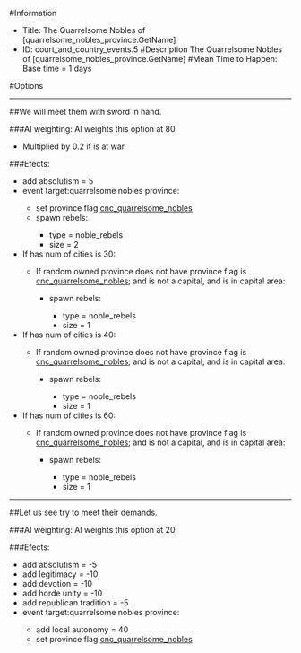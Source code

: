 #Information
 - Title: The Quarrelsome Nobles of [quarrelsome_nobles_province.GetName]
 - ID: court_and_country_events.5
#Description
The Quarrelsome Nobles of [quarrelsome_nobles_province.GetName]
#Mean Time to Happen:
Base time = 1 days

#Options

___
##We will meet them with sword in hand.

###AI weighting:
AI weights this option at 80
 - Multiplied by 0.2 if is at war


###Efects:<ul><li>add absolutism = 5</li><li>event target:quarrelsome nobles province:</li><ul><li>set province flag [cnc_quarrelsome_nobles](../flags/cnc_quarrelsome_nobles.md)</li><li>spawn rebels:</li><ul><li>type = noble_rebels</li><li>size = 2</li></ul></ul><li>If has num of cities is 30:</li><ul><li>If random owned province does not have province flag is [cnc_quarrelsome_nobles](../flags/cnc_quarrelsome_nobles.md); and  is not a capital, and  is in capital area:</li><ul><li>spawn rebels:</li><ul><li>type = noble_rebels</li><li>size = 1</li></ul></ul></ul><li>If has num of cities is 40:</li><ul><li>If random owned province does not have province flag is [cnc_quarrelsome_nobles](../flags/cnc_quarrelsome_nobles.md); and  is not a capital, and  is in capital area:</li><ul><li>spawn rebels:</li><ul><li>type = noble_rebels</li><li>size = 1</li></ul></ul></ul><li>If has num of cities is 60:</li><ul><li>If random owned province does not have province flag is [cnc_quarrelsome_nobles](../flags/cnc_quarrelsome_nobles.md); and  is not a capital, and  is in capital area:</li><ul><li>spawn rebels:</li><ul><li>type = noble_rebels</li><li>size = 1</li></ul></ul></ul></ul>

___
##Let us see try to meet their demands.

###AI weighting:
AI weights this option at 20


###Efects:<ul><li>add absolutism = -5</li><li>add legitimacy = -10</li><li>add devotion = -10</li><li>add horde unity = -10</li><li>add republican tradition = -5</li><li>event target:quarrelsome nobles province:</li><ul><li>add local autonomy = 40</li><li>set province flag [cnc_quarrelsome_nobles](../flags/cnc_quarrelsome_nobles.md)</li></ul></ul>
